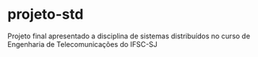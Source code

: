 # projeto-std
Projeto final apresentado a disciplina de sistemas distribuídos no curso de Engenharia de Telecomunicações do IFSC-SJ
